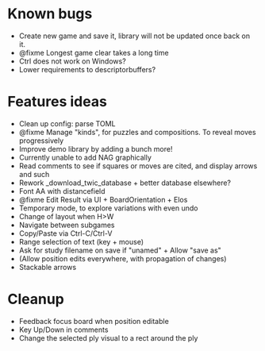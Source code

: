 # Known bugs

- Create new game and save it, library will not be updated once back on it.
- @fixme Longest game clear takes a long time
- Ctrl does not work on Windows?
- Lower requirements to descriptorbuffers?

# Features ideas

- Clean up config: parse TOML
- @fixme Manage "kinds", for puzzles and compositions. To reveal moves progressively
- Improve demo library by adding a bunch more!
- Currently unable to add NAG graphically
- Read comments to see if squares or moves are cited, and display arrows and such
- Rework _download_twic_database + better database elsewhere?
- Font AA with distancefield
- @fixme Edit Result via UI + BoardOrientation + Elos
- Temporary mode, to explore variations with even undo
- Change of layout when H>W
- Navigate between subgames
- Copy/Paste via Ctrl-C/Ctrl-V
- Range selection of text (key + mouse)
- Ask for study filename on save if "unamed" + Allow "save as"
- (Allow position edits everywhere, with propagation of changes)
- Stackable arrows

# Cleanup

- Feedback focus board when position editable
- Key Up/Down in comments
- Change the selected ply visual to a rect around the ply
